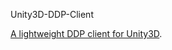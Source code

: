 Unity3D-DDP-Client

[A lightweight DDP client for Unity3D](https://github.com/green-coder/unity3d-ddp-client).
